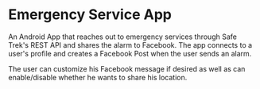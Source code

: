 # Emergency Service App
An Android App that reaches out to emergency services through Safe Trek's REST API and shares the alarm to Facebook. The app connects to a user's profile and creates a Facebook Post when the user sends an alarm.

The user can customize his Facebook message if desired as well as can enable/disable whether he wants to share his location.
